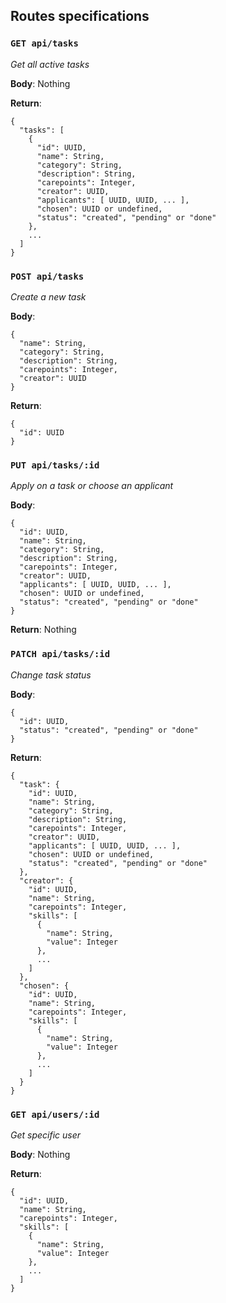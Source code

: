 ## Routes specifications

### `GET api/tasks`
_Get all active tasks_

**Body**: Nothing

**Return**:
```
{
  "tasks": [
    {
      "id": UUID,
      "name": String,
      "category": String,
      "description": String,
      "carepoints": Integer,
      "creator": UUID,
      "applicants": [ UUID, UUID, ... ],
      "chosen": UUID or undefined,
      "status": "created", "pending" or "done"
    },
    ...
  ]
}
```

### `POST api/tasks`
_Create a new task_

**Body**:
```
{
  "name": String,
  "category": String,
  "description": String,
  "carepoints": Integer,
  "creator": UUID
}
```

**Return**:
```
{
  "id": UUID
}
```

### `PUT api/tasks/:id`
_Apply on a task or choose an applicant_

**Body**:
```
{
  "id": UUID,
  "name": String,
  "category": String,
  "description": String,
  "carepoints": Integer,
  "creator": UUID,
  "applicants": [ UUID, UUID, ... ],
  "chosen": UUID or undefined,
  "status": "created", "pending" or "done"
}
```

**Return**: Nothing

### `PATCH api/tasks/:id`
_Change task status_

**Body**:
```
{
  "id": UUID,
  "status": "created", "pending" or "done"
}
```

**Return**:
```
{
  "task": {
    "id": UUID,
    "name": String,
    "category": String,
    "description": String,
    "carepoints": Integer,
    "creator": UUID,
    "applicants": [ UUID, UUID, ... ],
    "chosen": UUID or undefined,
    "status": "created", "pending" or "done"
  },
  "creator": {
    "id": UUID,
    "name": String,
    "carepoints": Integer,
    "skills": [ 
      {
        "name": String,
        "value": Integer
      }, 
      ... 
    ]
  },
  "chosen": {
    "id": UUID,
    "name": String,
    "carepoints": Integer,
    "skills": [ 
      {
        "name": String,
        "value": Integer
      }, 
      ... 
    ]
  }
}
```

### `GET api/users/:id`
_Get specific user_

**Body**: Nothing

**Return**:
```
{
  "id": UUID,
  "name": String,
  "carepoints": Integer,
  "skills": [ 
    {
      "name": String,
      "value": Integer
    }, 
    ... 
  ]
}
```